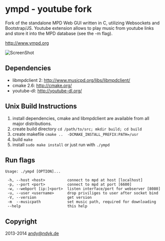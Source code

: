 ympd - youtube fork
====

Fork of the standalone MPD Web GUI written in C, utilizing Websockets and Bootstrap/JS. Youtube extension allows to play music from youtube links and store it into the MPD database (see the -m flag). 


http://www.ympd.org

![ScreenShot](http://i59.tinypic.com/4ghhyo.png)

Dependencies
------------
 - libmpdclient 2: http://www.musicpd.org/libs/libmpdclient/
 - cmake 2.6: http://cmake.org/
 - youtube-dl: http://youtube-dl.org/

Unix Build Instructions
-----------------------

1. install dependencies, cmake and libmpdclient are available from all major distributions.
2. create build directory ```cd /path/to/src; mkdir build; cd build```
3. create makefile ```cmake ..  -DCMAKE_INSTALL_PREFIX:PATH=/usr```
4. build ```make```
5. install ```sudo make install``` or just run with ```./ympd```

Run flags
---------
```
Usage: ./ympd [OPTION]...

 -h, --host <host>          connect to mpd at host [localhost]
 -p, --port <port>          connect to mpd at port [6600]
 -w, --webport [ip:]<port>  listen interface/port for webserver [8080]
 -u, --user <username>      drop priviliges to user after socket bind
 -V, --version              get version
 -m  --musicpath            set music path, required for downloading
 --help                     this help
```


Copyright
---------

2013-2014 <andy@ndyk.de>
